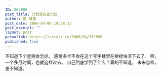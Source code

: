 ```yaml
---
ID: 262890
post_title: 计划没有变化快
author: 南 靖男
post_date: 2006-04-06 19:56:32
post_excerpt: ""
layout: post
permalink: https://larryli.cn/2006/04/262890
published: true
---
```

不知道下个星期会怎样。
感觉多半不会在这个写字楼里在继续快活下去了。
啊，一个多月时间，也就这样过去。
自己到底学到了什么？真的不知道。
未来怎样，更不知道。